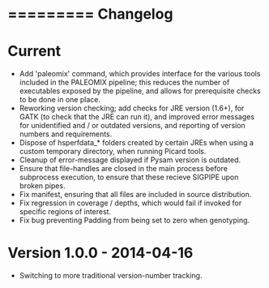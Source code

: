 =========
Changelog
=========

Current
=============
  * Add 'paleomix' command, which provides interface for the various tools
    included in the PALEOMIX pipeline; this reduces the number of executables
    exposed by the pipeline, and allows for prerequisite checks to be done in
    one place.
  * Reworking version checking; add checks for JRE version (1.6+), for GATK
    (to check that the JRE can run it), and improved error messages for
    unidentified and / or outdated versions, and reporting of version numbers
    and requirements.
  * Dispose of hsperfdata_* folders created by certain JREs when using a
    custom temporary directory, when running Picard tools.
  * Cleanup of error-message displayed if Pysam version is outdated.
  * Ensure that file-handles are closed in the main process before subprocess
    execution, to ensure that these recieve SIGPIPE upon broken pipes.
  * Fix manifest, ensuring that all files are included in source distribution.
  * Fix regression in coverage / depths, which would fail if invoked for
    specific regions of interest.
  * Fix bug preventing Padding from being set to zero when genotyping.


Version 1.0.0 - 2014-04-16
==========================
  * Switching to more traditional version-number tracking.
